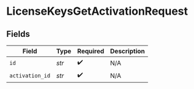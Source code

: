 # LicenseKeysGetActivationRequest


## Fields

| Field              | Type               | Required           | Description        |
| ------------------ | ------------------ | ------------------ | ------------------ |
| `id`               | *str*              | :heavy_check_mark: | N/A                |
| `activation_id`    | *str*              | :heavy_check_mark: | N/A                |